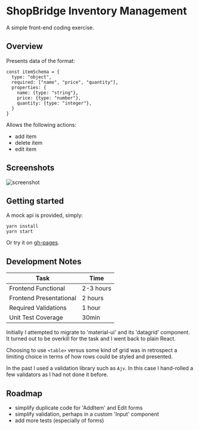 # ShopBridge Inventory Management

A simple front-end coding exercise.

## Overview


Presents data of the format:
```
const itemSchema = {
  type: "object",
  required: ["name", "price", "quantity"],
  properties: {
    name: {type: "string"},
    price: {type: "number"},
    quantity: {type: "integer"},
  }
}
```

Allows the following actions:

- add item
- delete item
- edit item

## Screenshots
![screenshot](https://imgur.com/5cdS5XK.png)

## Getting started

A mock api is provided, simply:
```
yarn install
yarn start
```
Or try it on [gh-pages](https://yashkir.github.io/shopbridge/).

## Development Notes

|Task|Time|
|----|----|
|Frontend Functional| 2-3 hours|
|Frontend Presentational| 2 hours|
|Required Validations| 1 hour|
|Unit Test Coverage| 30min|

Initially I attempted to migrate to 'material-ui' and its 'datagrid'
component. It turned out to be overkill for the task and I went back
to plain React.

Choosing to use `<table>` versus some kind of grid was in retrospect
a limiting choice in terms of how rows could be styled and presented.

In the past I used a validation library such as `Ajv`. In this case I
hand-rolled a few validators as I had not done it before.

## Roadmap

- simplify duplicate code for 'AddItem' and Edit forms
- simplify validation, perhaps in a custom 'Input' component
- add more tests (especially of forms)
